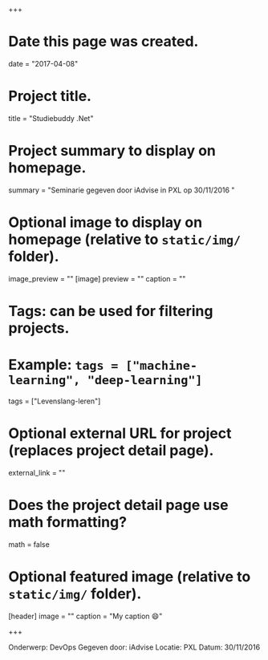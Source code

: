 +++
# Date this page was created.
date = "2017-04-08"

# Project title.
title = "Studiebuddy .Net"

# Project summary to display on homepage.
summary = "Seminarie gegeven door iAdvise in PXL op 30/11/2016 "


# Optional image to display on homepage (relative to `static/img/` folder).
image_preview = ""
[image]
preview = ""
caption = ""
# Tags: can be used for filtering projects.
# Example: `tags = ["machine-learning", "deep-learning"]`
tags = ["Levenslang-leren"]

# Optional external URL for project (replaces project detail page).
external_link = ""

# Does the project detail page use math formatting?
math = false

# Optional featured image (relative to `static/img/` folder).
[header]
image = ""
caption = "My caption :smile:"

+++

Onderwerp: DevOps
Gegeven door: iAdvise
Locatie: PXL
Datum: 30/11/2016
